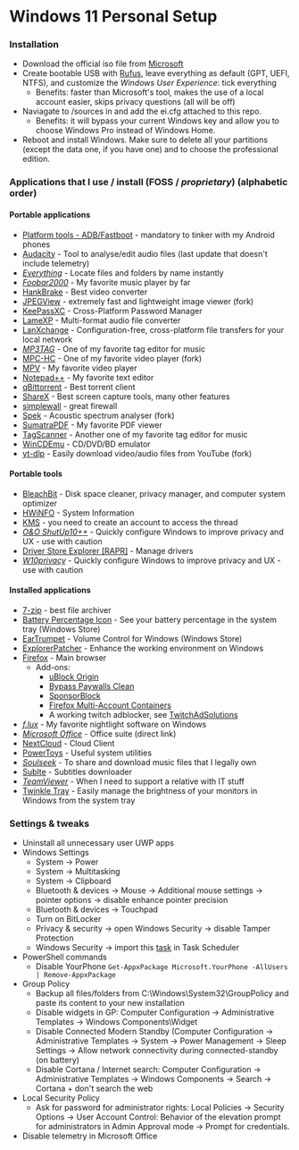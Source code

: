 # Windows 11 Personal Setup

### Installation
- Download the official iso file from [Microsoft](https://www.microsoft.com/software-download/windows11)
- Create bootable USB with [Rufus](https://rufus.ie/en/), leave everything as default (GPT, UEFI, NTFS), and customize the *Windows User Experience*: tick everything
  - Benefits: faster than Microsoft's tool, makes the use of a local account easier, skips privacy questions (all will be off)
- Naviagate to /sources in and add the ei.cfg attached to this repo.
  - Benefits: it will bypass your current Windows key and allow you to choose Windows Pro instead of Windows Home.
- Reboot and install Windows. Make sure to delete all your partitions (except the data one, if you have one) and to choose the professional edition.

### Applications that I use / install (FOSS / *proprietary*) (alphabetic order)
#### Portable applications
- [Platform tools - ADB/Fastboot](https://developer.android.com/studio/releases/platform-tools) - mandatory to tinker with my Android phones
- [Audacity](https://github.com/audacity/audacity/releases/tag/Audacity-3.0.2) - Tool to analyse/edit audio files (last update that doesn't include telemetry)
- [*Everything*](https://www.voidtools.com/) - Locate files and folders by name instantly
- [*Foobar2000*](https://www.foobar2000.org/download) - My favorite music player by far
- [HankBrake](https://handbrake.fr/) - Best video converter
- [JPEGView](https://github.com/sylikc/jpegview) - extremely fast and lightweight image viewer (fork)
- [KeePassXC](https://keepassxc.org/download/#windows) - Cross-Platform Password Manager
- [LameXP](https://lamexp.sourceforge.net/page_3.php) - Multi-format audio file converter
- [LanXchange](https://github.com/tfg13/LanXchange) - Configuration-free, cross-platform file transfers for your local network 
- [*MP3TAG*](https://www.mp3tag.de/en/download.html) - One of my favorite tag editor for music
- [MPC-HC](https://github.com/clsid2/mpc-hc) - One of my favorite video player (fork)
- [MPV](https://sourceforge.net/projects/mpv-player-windows/files/64bit-v3/) - My favorite video player
- [Notepad++](https://notepad-plus-plus.org/downloads/) - My favorite text editor
- [qBittorrent](https://www.qbittorrent.org/download.php) - Best torrent client
- [ShareX](https://getsharex.com/downloads/) - Best screen capture tools, many other features
- [simplewall](https://github.com/henrypp/simplewall/) - great firewall
- [Spek](https://github.com/MikeWang000000/spek-X/) - Acoustic spectrum analyser (fork)
- [SumatraPDF](https://www.sumatrapdfreader.org/download-free-pdf-viewer) - My favorite PDF viewer
- [TagScanner](https://www.xdlab.ru/en/) - Another one of my favorite tag editor for music
- [WinCDEmu](https://github.com/sysprogs/WinCDEmu) - CD/DVD/BD emulator
- [yt-dlp](https://github.com/yt-dlp/yt-dlp) - Easily download video/audio files from YouTube (fork)

#### Portable tools
- [BleachBit](https://www.bleachbit.org/download/windows) - Disk space cleaner, privacy manager, and computer system optimizer
- [HWiNFO](https://www.hwinfo.com/download/) - System Information
- [KMS](https://forums.mydigitallife.net/threads/kms_vl_all-smart-activation-script.79535/) - you need to create an account to access the thread
- [*O&O ShutUp10++*](https://www.oo-software.com/en/shutup10) - Quickly configure Windows to improve privacy and UX - use with caution
- [Driver Store Explorer [RAPR]](https://github.com/lostindark/DriverStoreExplorer) - Manage drivers
- [*W10privacy*](https://www.w10privacy.de/deutsch-start/download/) - Quickly configure Windows to improve privacy and UX - use with caution

#### Installed applications
- [7-zip](https://www.7-zip.org/download.html) - best file archiver
- [Battery Percentage Icon](https://github.com/soleon/Percentage) - See your battery percentage in the system tray (Windows Store)
- [EarTrumpet](https://github.com/File-New-Project/EarTrumpet) - Volume Control for Windows (Windows Store) 
- [ExplorerPatcher](https://github.com/valinet/ExplorerPatcher) - Enhance the working environment on Windows
- [Firefox](https://www.mozilla.org/fr/firefox/all/#product-desktop-release) - Main browser
  - Add-ons: 
    - [uBlock Origin](https://addons.mozilla.org/en-US/firefox/addon/ublock-origin/)
    - [Bypass Paywalls Clean](https://addons.mozilla.org/en-US/firefox/addon/bypass-paywalls-clean/)
    - [SponsorBlock](https://addons.mozilla.org/en-US/firefox/addon/sponsorblock/)
    - [Firefox Multi-Account Containers](https://addons.mozilla.org/en-US/firefox/addon/multi-account-containers/)
    - A working twitch adblocker, see [TwitchAdSolutions](https://github.com/pixeltris/TwitchAdSolutions)
- [*f.lux*](https://justgetflux.com/) - My favorite nightlight software on Windows
- [*Microsoft Office*](https://www.heidoc.net/joomla/technology-science/microsoft/16-office-2021-direct-download-links) - Office suite (direct link)
- [NextCloud](https://nextcloud.com/install/) - Cloud Client
- [PowerToys](https://github.com/microsoft/PowerToys) - Useful system utilities
- [*Soulseek*](https://www.slsknet.org/news/node/1) - To share and download music files that I legally own
- [Sublte](https://github.com/tvdburgt/subtle) - Subtitles downloader
- [*TeamViewer*](https://www.teamviewer.com) - When I need to support a relative with IT stuff
- [Twinkle Tray](https://github.com/xanderfrangos/twinkle-tray) - Easily manage the brightness of your monitors in Windows from the system tray 

### Settings & tweaks
- Uninstall all unnecessary user UWP apps
- Windows Settings
  - System → Power
  - System → Multitasking
  - System → Clipboard
  - Bluetooth & devices → Mouse → Additional mouse settings → pointer options → disable enhance pointer precision
  - Bluetooth & devices → Touchpad
  - Turn on BitLocker
  - Privacy & security → open Windows Security → disable Tamper Protection 
  - Windows Security → import this [task](https://github.com/Tom4tot/Microsoft-Defender-RTP-stop/) in Task Scheduler
- PowerShell commands
  - Disable YourPhone `Get-AppxPackage Microsoft.YourPhone -AllUsers | Remove-AppxPackage`
- Group Policy
  - Backup all files/folders from C:\Windows\System32\GroupPolicy and paste its content to your new installation
  - Disable widgets in GP: Computer Configuration → Administrative Templates → Windows Components\Widget
  - Disable Connected Modern Standby (Computer Configuration → Administrative Templates → System → Power Management → Sleep Settings → Allow network connectivity during connected-standby (on battery)
  - Disable Cortana / Internet search: Computer Configuration → Administrative Templates → Windows Components → Search → Cortana + don't search the web
- Local Security Policy 
  - Ask for password for administrator rights: Local Policies → Security Options → User Account Control: Behavior of the elevation prompt for administrators in Admin Approval mode → Prompt for credentials. 
- Disable telemetry in Microsoft Office
